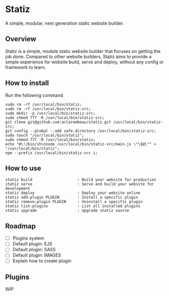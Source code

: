 # Statiz 
A simple, modular, next generation static website builder. 

## Overview 

Statiz is a simple, module static website builder that focuses on getting the job done. 
Compared to other website builders, Statiz aims to provide a simple experience for website build, serve and deploy, without 
any config or framework to learn. 

## How to install

Run the following command

```
sudo rm -rf /usr/local/bin/statiz;
sudo rm -rf /usr/local/bin/statiz-src;
sudo mkdir -p /usr/local/bin/statiz-src; 
sudo chmod 777 -R /usr/local/bin/statiz-src;
git clone git@github.com:aclarembeau/statiz.git /usr/local/bin/statiz-src; 
git config --global --add safe.directory /usr/local/bin/statiz-src;
sudo touch "/usr/local/bin/statiz";
sudo chmod 777 -R /usr/local/bin/statiz;
echo "#\!/bin/sh\nnode /usr/local/bin/statiz-src/main.js \"\$@\"" > "/usr/local/bin/statiz";
npm --prefix /usr/local/bin/statiz-src i;  
```

## How to use

```
statiz build                    : Build your website for production
statiz serve                    : Serve and build your website for development
statiz deploy                   : Deploy your website online
statiz add-plugin PLUGIN        : Install a specific plugin
statiz remove-plugin PLUGIN     : Uninstall a specific plugin
statiz list-plugins             : List all installed plugins
statiz upgrade                  : Upgrade statiz source 
```

## Roadmap 

- [ ] Plugins system 
- [ ] Default plugin: EJS 
- [ ] Default plugin: SASS
- [ ] Default plugin: IMAGES 
- [ ] Explain how to create plugin 

## Plugins

WIP 

